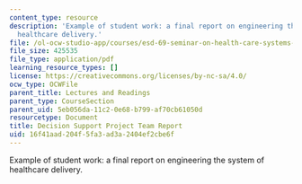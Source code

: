 ```yaml
---
content_type: resource
description: 'Example of student work: a final report on engineering the system of
  healthcare delivery.'
file: /ol-ocw-studio-app/courses/esd-69-seminar-on-health-care-systems-innovation-fall-2010/16f41aad204f5fa3ad3a2404ef2cbe6f_MITESD_69F10_ds_final.pdf
file_size: 425535
file_type: application/pdf
learning_resource_types: []
license: https://creativecommons.org/licenses/by-nc-sa/4.0/
ocw_type: OCWFile
parent_title: Lectures and Readings
parent_type: CourseSection
parent_uid: 5eb056da-11c2-0e68-b799-af70cb61050d
resourcetype: Document
title: Decision Support Project Team Report
uid: 16f41aad-204f-5fa3-ad3a-2404ef2cbe6f
---
```

Example of student work: a final report on engineering the system of healthcare delivery.
